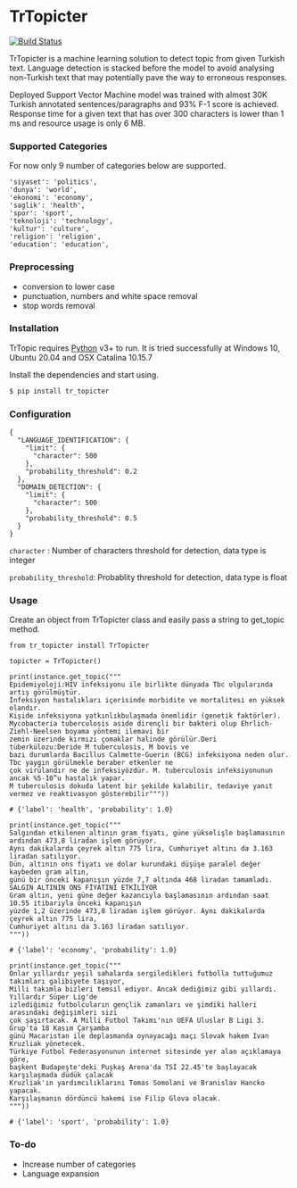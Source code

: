 # TrTopicter

[![Build Status](https://travis-ci.org/joemccann/dillinger.svg?branch=master)](https://travis-ci.org/joemccann/dillinger)

TrTopicter is a machine learning solution to detect topic from given Turkish text.
Language detection is stacked before the model to avoid analysing non-Turkish text that may potentially pave the way to
erroneous responses.
 

Deployed Support Vector Machine model  was trained with almost 30K Turkish annotated sentences/paragraphs and 93% F-1 score is achieved.
Response time for a given text that has over 300 characters is lower than 1 ms and resource usage is only 6 MB.


### Supported Categories

For now only 9 number of categories below are supported.

    'siyaset': 'politics',
    'dunya': 'world',
    'ekonomi': 'economy',
    'saglik': 'health',
    'spor': 'sport',
    'teknoloji': 'technology',
    'kultur': 'culture',
    'religion': 'religion',
    'education': 'education',
    
### Preprocessing

- conversion to lower case
- punctuation, numbers and white space removal
- stop words removal


### Installation

TrTopic requires [Python](https://python.org/) v3+ to run. 
It is tried successfully at Windows 10, Ubuntu 20.04 and OSX Catalina 10.15.7

Install the dependencies and start using.

```sh
$ pip install tr_topicter
```

### Configuration

```
{
  "LANGUAGE_IDENTIFICATION": {
    "limit": {
      "character": 500
    },
    "probability_threshold": 0.2
  },
  "DOMAIN_DETECTION": {
    "limit": {
      "character": 500
    },
    "probability_threshold": 0.5
  }
}
```

`character` : Number of characters threshold for detection, data type is integer

`probability_threshold`: Probablity threshold for detection, data type is float

### Usage
Create an object from TrTopicter class and easily pass a string to get_topic method.

```
from tr_topicter install TrTopicter

topicter = TrTopicter()

print(instance.get_topic("""
Epidemiyoloji:HIV infeksiyonu ile birlikte dünyada Tbc olgularında artış görülmüştür.
İnfeksiyon hastalıkları içerisinde morbidite ve mortalitesi en yüksek olandır. 
Kişide infeksiyona yatkınlıkbulaşmada önemlidir (genetik faktörler).
Mycobacteria tuberculosis aside dirençli bir bakteri olup Ehrlich-Ziehl-Neelsen boyama yöntemi ilemavi bir 
zemin üzerinde kırmızı çomaklar halinde görülür.Deri tüberkülozu:Deride M tuberculosis, M bovis ve 
bazı durumlarda Bacillus Calmette-Guerin (BCG) infeksiyona neden olur. Tbc yaygın görülmekle beraber etkenler ne 
çok virülandır ne de infeksiyözdür. M. tuberculosis infeksiyonunun ancak %5-10‟u hastalık yapar. 
M tuberculosis dokuda latent bir şekilde kalabilir, tedaviye yanıt vermez ve reaktivasyon gösterebilir"""))

# {'label': 'health', 'probability': 1.0}

print(instance.get_topic("""
Salgından etkilenen altının gram fiyatı, güne yükselişle başlamasının ardından 473,8 liradan işlem görüyor. 
Aynı dakikalarda çeyrek altın 775 lira, Cumhuriyet altını da 3.163 liradan satılıyor.
Dün, altının ons fiyatı ve dolar kurundaki düşüşe paralel değer kaybeden gram altın, 
günü bir önceki kapanışın yüzde 7,7 altında 468 liradan tamamladı.
SALGIN ALTININ ONS FİYATINI ETKİLİYOR
Gram altın, yeni güne değer kazancıyla başlamasının ardından saat 10.55 itibarıyla önceki kapanışın 
yüzde 1,2 üzerinde 473,8 liradan işlem görüyor. Aynı dakikalarda çeyrek altın 775 lira, 
Cumhuriyet altını da 3.163 liradan satılıyor.
"""))

# {'label': 'economy', 'probability': 1.0}

print(instance.get_topic("""
Onlar yıllardır yeşil sahalarda sergiledikleri futbolla tuttuğumuz takımları galibiyete taşıyor,
Milli takımla bizleri temsil ediyor. Ancak dediğimiz gibi yıllardı. Yıllardır Süper Lig'de 
izlediğimiz futbolcuların gençlik zamanları ve şimdiki halleri arasındaki değişimleri sizi
çok şaşırtacak. A Milli Futbol Takımı'nın UEFA Uluslar B Ligi 3. Grup'ta 18 Kasım Çarşamba
günü Macaristan ile deplasmanda oynayacağı maçı Slovak hakem Ivan Kruzliak yönetecek.
Türkiye Futbol Federasyonunun internet sitesinde yer alan açıklamaya göre, 
başkent Budapeşte'deki Puşkaş Arena'da TSİ 22.45'te başlayacak karşılaşmada düdük çalacak 
Kruzliak'ın yardımcılıklarını Tomas Somolani ve Branislav Hancko yapacak.
Karşılaşmanın dördüncü hakemi ise Filip Glova olacak.
"""))

# {'label': 'sport', 'probability': 1.0}
```


### To-do

- Increase number of categories
- Language expansion

